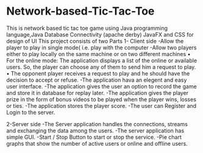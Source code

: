 # Network-based-Tic-Tac-Toe
This is network based tic tac toe game using Java programming language,Java Database Connectivity (apache derby) JavaFX and CSS for design of UI
This project consists of two Parts
1- Client side
  -Allow the player to play in single mode( i.e. play with the computer
  -Allow two players either to play locally on the same machine or on two different machines
      • For the online mode:
      The application displays a list of the online or available users. So, the player can choose any of them to send him a request to play.
      • The opponent player receives a request to play and he should have the decision to accept or refuse.
  -The application hava an elegent and easy user interface.
  -The application gives the user an option to record the game and store it in database for replay later.
  -The application gives the player prize in the form of bonus videos to be played when the player wins, losses or ties.
  -The application stores the player score.
  -The user can Register and Login to the server.
  
2-Server side
   -The Server application handles the connections, streams and exchanging the data among the users.
   -The server application has simple GUI.
   -Start / Stop Button to start or stop the service.
   -Pie chart graphs that show the number of active users or online and offline users.
